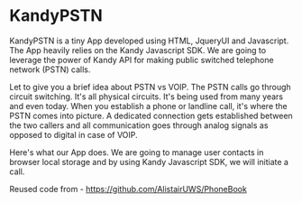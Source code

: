 KandyPSTN
=========

KandyPSTN is a tiny App developed using HTML, JqueryUI and Javascript. The App heavily relies on the Kandy Javascript SDK. We are going to leverage the power of Kandy API for making public switched telephone network (PSTN) calls.

Let to give you a brief idea about PSTN vs VOIP. The PSTN calls go through circuit switching. It's all physical circuits. It's being used from many years and even today. When you establish a phone or landline call, it's where the PSTN comes into picture. A dedicated connection gets established between the two callers and all communication goes through analog signals as opposed to digital in case of VOIP.

Here's what our App does. We are going to manage user contacts in browser local storage and by using Kandy Javascript SDK, we will initiate a call.


Reused code from - https://github.com/AlistairUWS/PhoneBook
